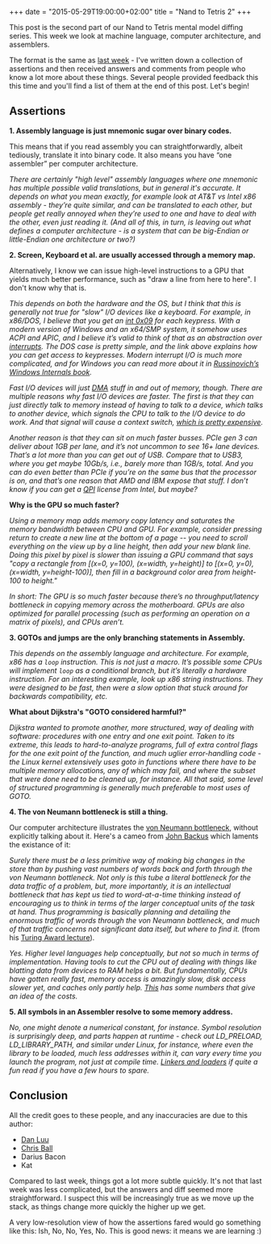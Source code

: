 +++
date = "2015-05-29T19:00:00+02:00"
title = "Nand to Tetris 2"
+++

This post is the second part of our Nand to Tetris mental model
diffing series. This week we look at machine language, computer
architecture, and assemblers.

<!--more-->

The format is the same as
[last week](http://experiments.oskarth.com/nand-to-tetris-1/) - I've
written down a collection of assertions and then received answers and
comments from people who know a lot more about these things. Several
people provided feedback this this time and you'll find a list of them
at the end of this post. Let's begin!

## Assertions

**1. Assembly language is just mnemonic sugar over binary codes.**

This means that if you read assembly you can straightforwardly, albeit
tediously, translate it into binary code. It also means you have “one
assembler” per computer architecture.

*There are certainly "high level" assembly languages where one
mnemonic has multiple possible valid translations, but in general it's
accurate. It depends on what you mean exactly, for example look at
AT&T vs Intel x86 assembly - they’re quite similar, and can be
translated to each other, but people get really annoyed when they’re
used to one and have to deal with the other, even just reading
it. (And all of this, in turn, is leaving out what defines a computer
architecture - is a system that can be big-Endian or little-Endian one
architecture or two?)*

**2. Screen, Keyboard et al. are usually accessed through a memory map.**

Alternatively, I know we can issue high-level instructions to a GPU
that yields much better performance, such as "draw a line from here to
here". I don't know why that is.

*This depends on both the hardware and the OS, but I think that this
is generally not true for "slow" I/O devices like a keyboard. For
example, in x86/DOS, I believe that you get an
[int 0x09](http://webpages.charter.net/danrollins/techhelp/0106.HTM)
for each keypress. With a modern version of Windows and an x64/SMP
system, it somehow uses ACPI and APIC, and I believe it’s valid to
think of that as an abstraction over
[interrupts](https://en.wikipedia.org/wiki/Interrupt). The DOS case is
pretty simple, and the link above explains how you can get access to
keypresses. Modern interrupt I/O is much more complicated, and for
Windows you can read more about it in
[Russinovich’s Windows Internals book](http://www.amazon.com/Windows-Internals-Part-Developer-Reference/dp/0735648735/).*

*Fast I/O devices will just
[DMA](https://en.wikipedia.org/wiki/Direct_memory_access) stuff in and
out of memory, though. There are multiple reasons why fast I/O devices
are faster. The first is that they can just directly talk to memory
instead of having to talk to a device, which talks to another device,
which signals the CPU to talk to the I/O device to do work. And that
signal will cause a context switch,
[which is pretty expensive](http://danluu.com/new-cpu-features/#context-switches-syscalls).*

*Another reason is that they can sit on much faster busses. PCIe gen 3
can deliver about 1GB per lane, and it’s not uncommon to see 16+ lane
devices. That’s a lot more than you can get out of USB. Compare that
to USB3, where you get maybe 10Gb/s, i.e., barely more than 1GB/s,
total. And you can do even better than PCIe if you’re on the same bus
that the processor is on, and that’s one reason that AMD and IBM
expose that stuff. I don’t know if you can get a
[QPI](https://en.wikipedia.org/wiki/Intel_QuickPath_Interconnect)
license from Intel, but maybe?*

**Why is the GPU so much faster?**

*Using a memory map adds memory copy latency and saturates the memory
bandwidth between CPU and GPU.  For example, consider pressing return
to create a new line at the bottom of a page -- you need to scroll
everything on the view up by a line height, then add your new blank
line.  Doing this pixel by pixel is slower than issuing a GPU command
that says "copy a rectangle from [(x=0, y=100), (x=width, y=height)]
to [(x=0, y=0), (x=width, y=height-100)], then fill in a background
color area from height-100 to height."*

*In short: The GPU is so much faster because there’s no
throughput/latency bottleneck in copying memory across the
motherboard. GPUs are also optimized for parallel processing (such as
performing an operation on a matrix of pixels), and CPUs aren’t.*

**3. GOTOs and jumps are the only branching statements in Assembly.**

*This depends on the assembly language and architecture. For example,
x86 has a `loop` instruction. This is not just a macro. It’s possible
some CPUs will implement `loop` as a conditional branch, but it’s
literally a hardware instruction. For an interesting example, look up
x86 string instructions. They were designed to be fast, then were a
slow option that stuck around for backwards compatibility, etc.*

**What about Dijkstra's "GOTO considered harmful?"**

*Dijkstra wanted to promote another, more structured, way of dealing
with software: procedures with one entry and one exit point. Taken to
its extreme, this leads to hard-to-analyze programs, full of extra
control flags for the one exit point of the function, and much uglier
error-handling code - the Linux kernel extensively uses goto in
functions where there have to be multiple memory allocations, any of
which may fail, and where the subset that were done need to be cleaned
up, for instance. All that said, some level of structured programming
is generally much preferable to most uses of GOTO.*

**4. The von Neumann bottleneck is still a thing.**

Our computer architecture illustrates the
[von Neumann bottleneck](http://en.wikipedia.org/wiki/Von_Neumann_architecture#Von_Neumann_bottleneck),
without explicitly talking about it. Here's a cameo from
[John Backus](https://en.wikipedia.org/wiki/John_Backus) which laments
the existance of it:

*Surely there must be a less primitive way of making big changes in
the store than by pushing vast numbers of words back and forth through
the von Neumann bottleneck. Not only is this tube a literal bottleneck
for the data traffic of a problem, but, more importantly, it is an
intellectual bottleneck that has kept us tied to word-at-a-time
thinking instead of encouraging us to think in terms of the larger
conceptual units of the task at hand. Thus programming is basically
planning and detailing the enormous traffic of words through the von
Neumann bottleneck, and much of that traffic concerns not significant
data itself, but where to find it.* (from his
[Turing Award lecture](http://www.thocp.net/biographies/papers/backus_turingaward_lecture.pdf)).

*Yes. Higher level languages help conceptually, but not so much in
terms of implementation. Having tools to cut the CPU out of dealing
with things like blatting data from devices to RAM helps a bit. But
fundamentally, CPUs have gotten really fast, memory access is
amazingly slow, disk access slower yet, and caches only partly
help. [This](http://stackoverflow.com/questions/4087280/approximate-cost-to-access-various-caches-and-main-memory)
has some numbers that give an idea of the costs.*

**5. All symbols in an Assembler resolve to some memory address.**

*No, one might denote a numerical constant, for instance. Symbol
resolution is surprisingly deep, and parts happen at runtime - check
out LD_PRELOAD, LD_LIBRARY_PATH, and similar under Linux, for
instance, where even the library to be loaded, much less addresses
within it, can vary every time you launch the program, not just at
compile time. [Linkers and loaders](http://www.iecc.com/linker/) if
quite a fun read if you have a few hours to spare.*

## Conclusion

All the credit goes to these people, and any inaccuracies are due to
this author:

- [Dan Luu](http://danluu.com/)
- [Chris Ball](http://printf.net/)
- Darius Bacon
- Kat

Compared to last week, things got a lot more subtle quickly. It's not
that last week was less complicated, but the answers and diff seemed
more straightforward. I suspect this will be increasingly true as we
move up the stack, as things change more quickly the higher up we get.

A very low-resolution view of how the assertions fared would go
something like this: Ish, No, No, Yes, No. This is good news: it means
we are learning :)
